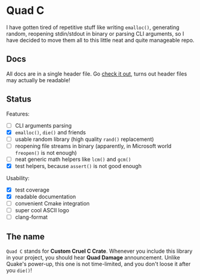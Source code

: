 # Quad C

I have gotten tired of repetitive stuff like writing `emalloc()`,
generating random, reopening stdin/stdout in binary or parsing
CLI arguments, so I have decided to move them all to this little
neat and quite manageable repo.

## Docs

All docs are in a single header file.
Go [check it out](src/qc.h),
turns out header files may actually be readable!

## Status

Features:
- [ ] CLI arguments parsing
- [x] `emalloc()`, `die()` and friends
- [ ] usable random library (high quality `rand()` replacement)
- [ ] reopening file streams in binary (apparently, in Microsoft world `freopen()` is not enough)
- [ ] neat generic math helpers like `lcm()` and `gcm()`
- [x] test helpers, because `assert()` is not good enough

Usability:
- [x] test coverage
- [x] readable documentation
- [ ] convenient Cmake integration
- [ ] super cool ASCII logo
- [ ] clang-format

## The name

`Quad C` stands for **Custom Cruel C Crate**.
Whenever you include this library in your project,
you should hear **Quad Damage** announcement.
Unlike Quake's power-up, this one is not time-limited,
and you don't loose it after you `die()`!
